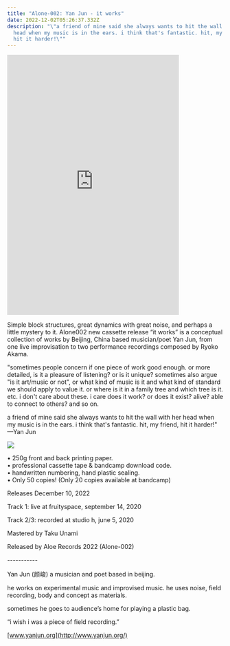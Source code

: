 ```yaml
---
title: "Alone-002: Yan Jun - it works"
date: 2022-12-02T05:26:37.332Z
description: "\"a friend of mine said she always wants to hit the wall with her
  head when my music is in the ears. i think that's fantastic. hit, my friend,
  hit it harder!\""
---
```

<iframe style="border: 0; width: 400px; height: 605px;" src="https://bandcamp.com/EmbeddedPlayer/album=3608642674/size=large/bgcol=ffffff/linkcol=0687f5/transparent=true/tracklist=true/tracks=3157057637,2778415779,2466366080/esig=8fa32a941fb0808f9d43dc7c5621d683/" seamless><a href="https://aloerecords.bandcamp.com/album/it-works">it works by Yan Jun</a></iframe>

Simple block structures, great dynamics with great noise, and perhaps a little mystery to it. Alone002 new cassette release “it works” is a conceptual collection of works by Beijing, China based musician/poet Yan Jun, from one live improvisation to two performance recordings composed by Ryoko Akama. 

"sometimes people concern if one piece of work good enough. or more detailed, is it a pleasure of listening? or is it unique? sometimes also argue "is it art/music or not", or what kind of music is it and what kind of standard we should apply to value it. or where is it in a family tree and which tree is it. etc. i don't care about these. i care does it work? or does it exist? alive? able to connect to others? and so on. 

a friend of mine said she always wants to hit the wall with her head when my music is in the ears. i think that's fantastic. hit, my friend, hit it harder!" —Yan Jun

![](/images/uploads/y1.jpg)

• 250g front and back printing paper. \
• professional cassette tape & bandcamp download code.\
• handwritten numbering, hand plastic sealing. \
• Only 50 copies! (Only 20 copies available at bandcamp) 

Releases December 10, 2022 

Track 1: live at fruityspace, september 14, 2020 

Track 2/3: recorded at studio h, june 5, 2020 

Mastered by Taku Unami 

Released by Aloe Records 2022 (Alone-002) 

\----------- 

Yan Jun (颜峻) a musician and poet based in beijing. 

he works on experimental music and improvised music. he uses noise, field recording, body and concept as materials. 

sometimes he goes to audience’s home for playing a plastic bag. 

“i wish i was a piece of field recording.” 

[www.yanjun.org](http://www.yanjun.org/)